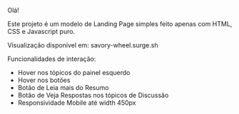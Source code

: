 Olá!

Este projeto é um modelo de Landing Page simples feito apenas com HTML, CSS e Javascript puro.

Visualização disponível em: savory-wheel.surge.sh

Funcionalidades de interação:

* Hover nos tópicos do painel esquerdo
* Hover nos botões
* Botão de Leia mais do Resumo
* Botão de Veja Respostas nos tópicos de Discussão
* Responsividade Mobile até width 450px


